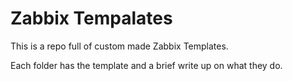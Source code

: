 # Zabbix Tempalates

This is a repo full of custom made Zabbix Templates. 

Each folder has the template and a brief write up on what they do.